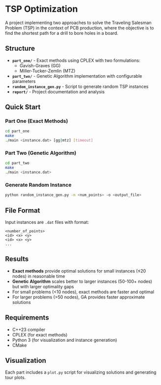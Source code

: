 # TSP Optimization

A project implementing two approaches to solve the Traveling Salesman Problem (TSP) in the context of PCB production, where the objective is to find the shortest path for a drill to bore holes in a board.

## Structure

- **`part_one/`** - Exact methods using CPLEX with two formulations:
  - Gavish-Graves (GG)
  - Miller-Tucker-Zemlin (MTZ)
- **`part_two/`** - Genetic Algorithm implementation with configurable parameters
- **`random_instance_gen.py`** - Script to generate random TSP instances
- **`report/`** - Project documentation and analysis

## Quick Start

### Part One (Exact Methods)
```bash
cd part_one
make
./main <instance.dat> [gg|mtz] [timeout]
```

### Part Two (Genetic Algorithm)
```bash
cd part_two
make
./main <instance.dat>
```

### Generate Random Instance
```bash
python random_instance_gen.py -n <num_points> -o <output_file>
```

## File Format

Input instances are `.dat` files with format:
```
<number_of_points>
<id> <x> <y>
<id> <x> <y>
...
```

## Results

- **Exact methods** provide optimal solutions for small instances (≤20 nodes) in reasonable time
- **Genetic Algorithm** scales better to larger instances (50-100+ nodes) but with larger optimality gaps
- For small problems (<10 nodes), exact methods are faster and optimal
- For larger problems (>50 nodes), GA provides faster approximate solutions

## Requirements

- C++23 compiler
- CPLEX (for exact methods)
- Python 3 (for visualization and instance generation)
- CMake

## Visualization

Each part includes a `plot.py` script for visualizing solutions and generating tour plots.
